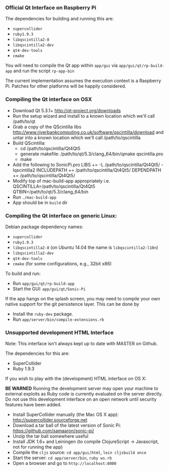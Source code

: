 ### Official Qt Interface on Raspberry Pi

The dependencies for building and running this are:

* `supercollider`
* `ruby1.9.3`
* `libqscintilla2-8`
* `libqscintilla2-dev`
* `qt4-dev-tools`
* `cmake`

You will need to compile the Qt app within `app/gui` via
`app/gui/qt/rp-build-app` and run the script `rp-app-bin`

The current implementation assumes the execution context is a Raspberry
Pi. Patches for other platforms will be happily considered.

### Compiling the Qt interface on OSX

* Download Qt 5.3.1+ http://qt-project.org/downloads
* Run the setup wizard and install to a known location which we'll call /path/to/qt
* Grab a copy of the QScintilla libs http://www.riverbankcomputing.co.uk/software/qscintilla/download and untar into a known location which we'll call /path/to/qscintilla
* Build QScintilla:
  - cd /path/to/qscintilla/Qt4Qt5 
  - generate makefile: /path/to/qt/5.3/clang_64/bin/qmake qscintilla.pro
  - make
* Add the following to SonicPi.pro
    LIBS += -L /path/to/qscintilla/Qt4Qt5/ -lqscintilla2
    INCLUDEPATH += /path/to/qscintilla/Qt4Qt5/
    DEPENDPATH += /path/to/qscintilla/Qt4Qt5/
* Modify top of mac-build-app appropriately i.e.
    QSCINTILLA=/path/to/qscintilla/Qt4Qt5
    QTBIN=/path/to/qt/5.3/clang_64/bin
* Run `./mac-build-app`
* App should be in `build` dir    

### Compiling the Qt interface on generic Linux:

Debian package dependency names:
  
* `supercollider`
* `ruby1.9.3`
* `libqscintilla2-8` (on Ubuntu 14.04 the name is `libqscintilla2-l10n`)
* `libqscintilla2-dev`
* `qt4-dev-tools`
* `cmake` (for some configurations, e.g., 32bit x86)

To build and run:

* Run `app/gui/qt/rp-build-app`
* Start the GUI: `app/gui/qt/Sonic-Pi`

If the app hangs on the splash screen, you may need to compile your own
native support for the git persistence layer. This can be done by

* Install the `ruby-dev` package.
* Run `app/server/bin/compile-extensions.rb`

### Unsupported development HTML Interface

Note: This interface isn't always kept up to date with MASTER on Github.

The dependencies for this are:

* SuperCollider
* Ruby 1.9.3

If you wish to play with the (development) HTML interface on OS X:

**BE WARNED** Running the development server may open your machine to
external exploits as Ruby code is currently evaluated on the server
directly. Do not use this development interface on an open network until
security features have been added.


* Install SuperCollider manually (the Mac OS X app): http://supercollider.sourceforge.net
* Download a tar ball of the latest version of Sonic Pi: https://github.com/samaaron/sonic-pi/
* Unzip the tar ball somewhere useful
* Install JDK 1.6+ and Leiningen (to compile ClojureScript -> Javascript, not for running the app)
* Compile the `cljs` source: `cd app/gui/html`, `lein cljsbuild once`
* Start the server: `cd app/server/bin`, `ruby ws.rb`
* Open a browser and go to `http://localhost:8000`
